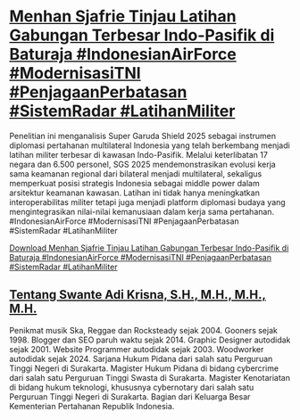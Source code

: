# [Menhan Sjafrie Tinjau Latihan Gabungan Terbesar Indo-Pasifik di Baturaja #IndonesianAirForce #ModernisasiTNI #PenjagaanPerbatasan #SistemRadar #LatihanMiliter](https://swanteadikrisna.com/kemhan/website/224/menhan-sjafrie-tinjau-latihan-gabungan-terbesar-indo-pasifik-baturaja/)

Penelitian ini menganalisis Super Garuda Shield 2025 sebagai instrumen diplomasi pertahanan multilateral Indonesia yang telah berkembang menjadi latihan militer terbesar di kawasan Indo-Pasifik. Melalui keterlibatan 17 negara dan 6.500 personel, SGS 2025 mendemonstrasikan evolusi kerja sama keamanan regional dari bilateral menjadi multilateral, sekaligus memperkuat posisi strategis Indonesia sebagai middle power dalam arsitektur keamanan kawasan. Latihan ini tidak hanya meningkatkan interoperabilitas militer tetapi juga menjadi platform diplomasi budaya yang mengintegrasikan nilai-nilai kemanusiaan dalam kerja sama pertahanan. #IndonesianAirForce #ModernisasiTNI #PenjagaanPerbatasan #SistemRadar #LatihanMiliter 

[Download Menhan Sjafrie Tinjau Latihan Gabungan Terbesar Indo-Pasifik di Baturaja #IndonesianAirForce #ModernisasiTNI #PenjagaanPerbatasan #SistemRadar #LatihanMiliter](https://swanteadikrisna.com/kemhan/website/224/menhan-sjafrie-tinjau-latihan-gabungan-terbesar-indo-pasifik-baturaja/)


## [Tentang Swante Adi Krisna, S.H., M.H., M.H., M.H.](https://swanteadikrisna.com/)

Penikmat musik Ska, Reggae dan Rocksteady sejak 2004. Gooners sejak 1998. Blogger dan SEO paruh waktu sejak 2014. Graphic Designer autodidak sejak 2001. Website Programmer autodidak sejak 2003. Woodworker autodidak sejak 2024. Sarjana Hukum Pidana dari salah satu Perguruan Tinggi Negeri di Surakarta. Magister Hukum Pidana di bidang cybercrime dari salah satu Perguruan Tinggi Swasta di Surakarta. Magister Kenotariatan di bidang hukum teknologi, khususnya cybernotary dari salah satu Perguruan Tinggi Negeri di Surakarta. Bagian dari Keluarga Besar Kementerian Pertahanan Republik Indonesia.